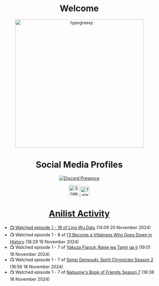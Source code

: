 <div align="center">

# Welcome
<a href="https://github.com/kawarimidoll/typograssy">
    <img alt="typograssy" src="https://typograssy.deno.dev/api?text=%E3%82%88%E3%81%86%E3%81%93%E3%81%9D%E3%81%BF%E3%81%AA%E3%81%95%E3%82%93%20-%20Sheby--&&l0=none&l1=82d9d0&l2=027353&l3=038c4c&l4=01402e&bg=none&frame=none&speed=100&comment=" width="421.99">
</a>

</div>

<div align="center">

# Social Media Profiles

[![Discord Presence](https://lanyard.cnrad.dev/api/612532963938271232)](https://discord.com/users/612532963938271232)


<a href="https://www.snapchat.com/add/a.sheby" title="Snapchat Profile">
    <img src="https://www.freepnglogos.com/uploads/snapchat-logo-png-0.png" width="35" alt="Snapchat Logo" />


<a href="https://t.me/ASheby" title="Telegram Profile">
    <img src="https://www.freepnglogos.com/uploads/telegram-logo-png-0.png" width="30" alt="Telegram Logo" />


</div>

<div align="center">

# Anilist Activity

</div>

<!-- ANILIST_ACTIVITY:start -->

-   📺 Watched episode 1 - 19 of [Ling Wu Dalu](https://anilist.co/anime/179916) (14:09 20 November 2024)
-   📺 Watched episode 1 - 8 of [I’ll Become a Villainess Who Goes Down in History](https://anilist.co/anime/168139) (18:29 19 November 2024)
-   📺 Watched episode 1 - 7 of [Yakuza Fiancé: Raise wa Tanin ga Ii](https://anilist.co/anime/170468) (19:01 18 November 2024)
-   📺 Watched episode 1 - 7 of [Seirei Gensouki: Spirit Chronicles Season 2](https://anilist.co/anime/141182) (18:56 18 November 2024)
-   📺 Watched episode 1 - 7 of [Natsume's Book of Friends Season 7](https://anilist.co/anime/166611) (18:38 18 November 2024)

<!-- ANILIST_ACTIVITY:end -->
